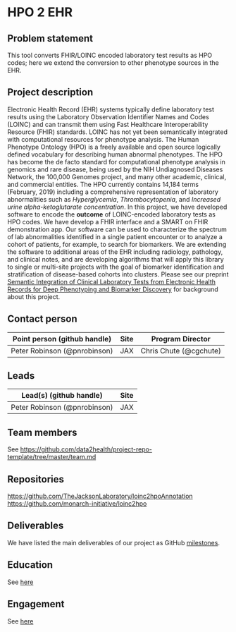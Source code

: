 # HPO 2 EHR

## Problem statement

This tool converts FHIR/LOINC encoded laboratory test results as HPO codes; here we extend the conversion to other phenotype sources in the EHR.

## Project description

Electronic Health Record (EHR) systems typically define laboratory test results using the Laboratory Observation Identifier Names and Codes (LOINC) and can transmit them using Fast Healthcare Interoperability Resource (FHIR) standards. LOINC has not yet been semantically integrated with computational resources for phenotype analysis. The Human Phenotype Ontology (HPO) is a freely available and open source logically defined vocabulary for describing human abnormal phenotypes. The HPO has become the de facto standard for computational phenotype analysis in genomics and rare disease, being used by the NIH Undiagnosed Diseases Network, the 100,000 Genomes project, and many other academic, clinical, and commercial entities. The HPO currently contains 14,184 terms (February, 2019)  including a comprehensive representation of laboratory abnormalities such as *Hyperglycemia*, *Thrombocytopenia*, and *Increased urine alpha-ketoglutarate concentration*. In this project, we have developed software to encode the **outcome** of LOINC-encoded laboratory tests as HPO codes. We have develop a FHIR interface and a SMART on FHIR demonstration app. Our software can be used to characterize the spectrum of lab abnormalities identified in a single patient encounter or to analyze a cohort of patients, for example, to search for biomarkers. We are extending the software to additional areas of the EHR including radiology, pathology, and clinical notes, and are developing algorithms that will apply this library to single or multi-site projects with the goal of biomarker identification and stratification of disease-based cohorts into clusters. Please see our preprint [Semantic Integration of Clinical Laboratory Tests from Electronic Health Records for Deep Phenotyping and Biomarker Discovery](https://www.biorxiv.org/content/10.1101/519231v1?rss=1) for background about this project.


## Contact person

Point person (github handle) | Site | Program Director
----------|--------------|---------------
Peter Robinson (@pnrobinson) | JAX | Chris Chute (@cgchute)

## Leads 

Lead(s) (github handle) | Site
----------|--------------|
Peter Robinson (@pnrobinson) | JAX


## Team members 

See https://github.com/data2health/project-repo-template/tree/master/team.md

## Repositories

https://github.com/TheJacksonLaboratory/loinc2hpoAnnotation
https://github.com/monarch-initiative/loinc2hpo

## Deliverables
We have listed the main deliverables of our project as GitHub [milestones](https://github.com/data2health/hpo2ehr.prj/milestones).


## Education

See  [here](education.md)


## Engagement
See [here](engagement.md)


